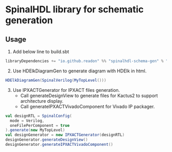 # SpinalHDL library for schematic generation

## Usage
1. Add below line to build.sbt
``` Scala
libraryDependencies += "io.github.readon" %% "spinalhdl-schema-gen" % "0.0.4"
```
2. Use HDElkDiagramGen to generate diagram with HDElk in html.
``` Scala
HDElkDiagramGen(SpinalVerilog(MyTopLevel()))
```
3. Use IPXACTGenerator for IPXACT files generation.
   - Call generateDesignView to generate files for Kactus2 to support architecture display.
   - Call generateIPXACTVivadoComponent for Vivado IP packager.
``` Scala
val designRTL = SpinalConfig(
  mode = Verilog,
  oneFilePerComponent = true
).generate(new MyTopLevel)
val designGenerator = new IPXACTGenerator(designRTL)
designGenerator.generateDesignView()
designGenerator.generateIPXACTVivadoComponent()
```
